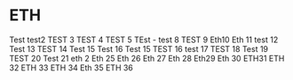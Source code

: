 # ETH
Test
test2
TEST 3
TEST 4
TEST 5
TEst -
test 8
TEST 9
Eth10
Eth 11
test 12
Test 13
TEST 14
Test 15
Test 16
Test 15
TEST 16
test 17
TEST 18
Test 19
TEST 20
Test 21
eth 2
Eth 25
Eth 26
Eth 27
Eth 28
Eth29
Eth 30
ETH31
ETH 32
ETH 33
ETH 34
Eth 35
ETH 36
